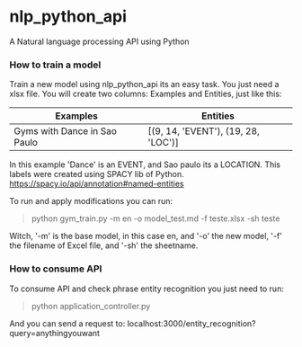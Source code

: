 # nlp_python_api
A Natural language processing API using Python

### How to train a model
 Train a new model using nlp_python_api its an easy task. You just need a xlsx file.
 You will create two columns: Examples and Entities, just like this:
 
|  Examples        |Entities                       |
|------------------|-------------------------------|
|Gyms with Dance in Sao Paulo|[(9, 14, 'EVENT'), (19, 28, 'LOC')] |

In this example 'Dance' is an EVENT, and Sao paulo its a LOCATION. This labels were created using SPACY
lib of Python. https://spacy.io/api/annotation#named-entities

To run and apply modifications you can run:
  > python gym_train.py -m en -o model_test.md -f teste.xlsx -sh teste
  
Witch, '-m' is the base model, in this case en, and '-o' the new model, '-f' the filename of Excel file, and '-sh'
the sheetname.

### How to consume API
  To consume API and check phrase entity recognition you just need to run:
   > python application_controller.py
   
  And you can send a request to: localhost:3000/entity_recognition?query=anythingyouwant
   
